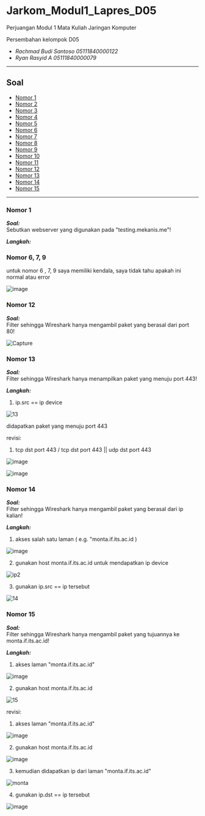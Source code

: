 # Jarkom_Modul1_Lapres_D05
Perjuangan Modul 1 Mata Kuliah Jaringan Komputer

Persembahan kelompok D05
* _Rachmad Budi Santoso    05111840000122_
* _Ryan Rasyid A           05111840000079_

----------------------------------------------------------------

## Soal
* [Nomor 1](#nomor-1)
* [Nomor 2](#nomor-2)
* [Nomor 3](#nomor-3)
* [Nomor 4](#nomor-4)
* [Nomor 5](#nomor-5)
* [Nomor 6](#nomor-6)
* [Nomor 7](#nomor-7)
* [Nomor 8](#nomor-8)
* [Nomor 9](#nomor-9)
* [Nomor 10](#nomor-10)
* [Nomor 11](#nomor-11)
* [Nomor 12](#nomor-12)
* [Nomor 13](#nomor-13)
* [Nomor 14](#nomor-14)
* [Nomor 15](#nomor-15)

--------------------------------------------------------------

### Nomor 1
 _**Soal:**_\
Sebutkan webserver yang digunakan pada "testing.mekanis.me"!

_**Langkah:**_


### Nomor 6, 7, 9

untuk nomor 6 , 7, 9 saya memiliki kendala, saya tidak tahu apakah ini normal atau error

![image](https://user-images.githubusercontent.com/57980671/96355858-18048e00-1111-11eb-8eee-b4f58a8ff722.png)


### Nomor 12
 _**Soal:**_\
Filter sehingga Wireshark hanya mengambil paket yang berasal dari port 80!

![Capture](https://user-images.githubusercontent.com/57980671/96333313-4e9bc380-1093-11eb-9814-51d3fb5c6c9d.PNG)

### Nomor 13
 _**Soal:**_\
Filter sehingga Wireshark hanya menampilkan paket yang menuju port 443!

_**Langkah:**_
1. ip.src == ip device

![13](https://user-images.githubusercontent.com/57980671/96355772-c4457500-110f-11eb-93ff-ca04cc363306.png)

didapatkan paket yang menuju port 443

revisi:
1. tcp dst port 443 / tcp dst port 443 || udp dst port 443

![image](https://user-images.githubusercontent.com/57980671/96356833-0bd2fd80-111e-11eb-9bc0-64ec45777928.png)

![image](https://user-images.githubusercontent.com/57980671/96356841-3b820580-111e-11eb-80c1-ebca51835276.png)

### Nomor 14
 _**Soal:**_\
Filter sehingga Wireshark hanya mengambil paket yang berasal dari ip kalian!

_**Langkah:**_
1. akses salah satu laman ( e.g. "monta.if.its.ac.id )

![image](https://user-images.githubusercontent.com/57980671/96356517-e17f4100-1119-11eb-8f1e-83b21d7cb5f7.png)

2. gunakan host monta.if.its.ac.id untuk mendapatkan ip device

![ip2](https://user-images.githubusercontent.com/57980671/96356734-36708680-111d-11eb-86a7-966b5f69743d.PNG)

3. gunakan ip.src == ip tersebut

![14](https://user-images.githubusercontent.com/57980671/96355771-c3acde80-110f-11eb-9443-2f388e3176ba.png)

### Nomor 15
 _**Soal:**_\
Filter sehingga Wireshark hanya mengambil paket yang tujuannya ke monta.if.its.ac.id!

_**Langkah:**_
1. akses laman "monta.if.its.ac.id"

![image](https://user-images.githubusercontent.com/57980671/96356517-e17f4100-1119-11eb-8f1e-83b21d7cb5f7.png)

2. gunakan host monta.if.its.ac.id

![15](https://user-images.githubusercontent.com/57980671/96355770-c27bb180-110f-11eb-86de-babf1f9e3c6b.png)

revisi:
1. akses laman "monta.if.its.ac.id"

![image](https://user-images.githubusercontent.com/57980671/96356517-e17f4100-1119-11eb-8f1e-83b21d7cb5f7.png)

2. gunakan host monta.if.its.ac.id

![image](https://user-images.githubusercontent.com/57980671/96356585-c3661080-111a-11eb-9708-0291c3328ab2.png)

3. kemudian didapatkan ip dari laman "monta.if.its.ac.id"

![monta](https://user-images.githubusercontent.com/57980671/96356602-fb6d5380-111a-11eb-84da-6420d02ee0ee.PNG)

4. gunakan ip.dst == ip tersebut

![image](https://user-images.githubusercontent.com/57980671/96356608-222b8a00-111b-11eb-925c-d7836c89a8e5.png)
